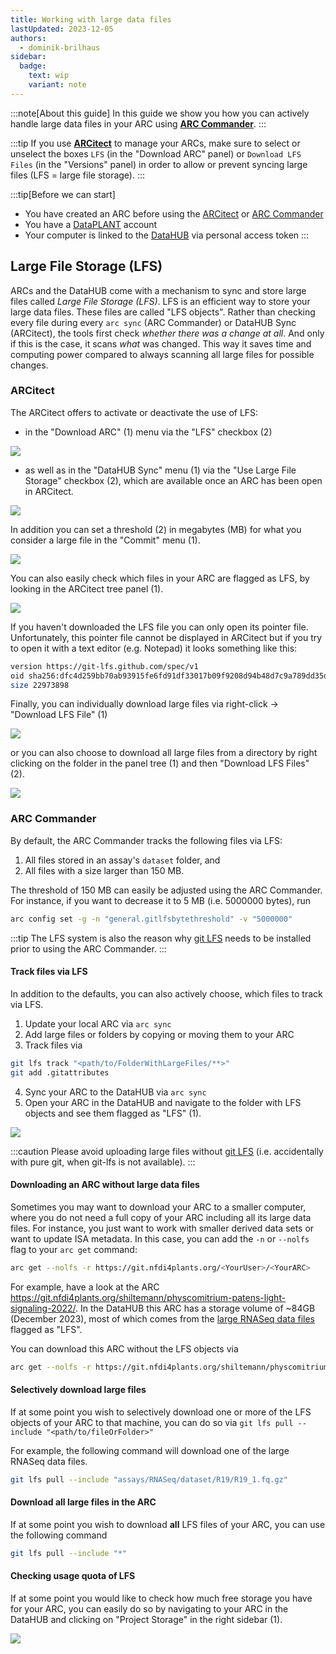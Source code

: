 ```yaml
---
title: Working with large data files
lastUpdated: 2023-12-05
authors:
  - dominik-brilhaus
sidebar:
  badge:
    text: wip
    variant: note
---
```


:::note[About this guide]
In this guide we show you how you can actively handle large data files in your ARC using **[ARC Commander](/arc-commander)**.
:::

:::tip
If you use **[ARCitect](/arcitect)** to manage your ARCs, make sure to select or unselect the boxes `LFS` (in the "Download ARC" panel) or `Download LFS Files` (in the "Versions" panel) in order to allow or prevent syncing large files (LFS = large file storage).
:::

:::tip[Before we can start]
- You have created an ARC before using the [ARCitect](/arcitect) or [ARC Commander](/arc-commander)  
- You have a [DataPLANT](https://register.nfdi4plants.org) account  
- Your computer is linked to the [DataHUB](https://git.nfdi4plants.org) via personal access token
:::

## Large File Storage (LFS)

ARCs and the DataHUB come with a mechanism to sync and store large files called *Large File Storage (LFS)*. LFS is an efficient way to store your large data files. These files are called "LFS objects". Rather than checking every file during every `arc sync` (ARC Commander) or DataHUB Sync (ARCitect), the tools first check *whether there was a change at all*. And only if this is the case, it scans *what* was changed. This way it saves time and computing power compared to always scanning all large files for possible changes.

<!-- TODO: Explain concept here and move instructions to ARCitect and ARC Commander manual -->


### ARCitect

The ARCitect offers to activate or deactivate the use of LFS: 
- in the "Download ARC" (1) menu via the "LFS" checkbox (2)

![](@images/guides/arcitect-download-lfs.drawio.png)

- as well as in the "DataHUB Sync" menu (1) via the "Use Large File Storage" checkbox (2), which are available once an ARC has been open in ARCitect.

![](@images/guides/arcitect-datahub-sync-lfs.drawio.png)

In addition you can set a threshold (2) in megabytes (MB) for what you consider a large file in the "Commit" menu (1).

![](@images/guides/arcitect-lfs-threshold.drawio.png)

You can also easily check which files in your ARC are flagged as LFS, by looking in the ARCitect tree panel (1).

![](@images/guides/arcitect-lfs-flag.drawio.png)

If you haven't downloaded the LFS file you can only open its pointer file. Unfortunately, this pointer file cannot be displayed in ARCitect but if you try to open it with a text editor (e.g. Notepad) it looks something like this:

```bash
version https://git-lfs.github.com/spec/v1
oid sha256:dfc4d259bb70ab93915fe6fd91df33017b09f9208d94b48d7c9a789dd35d65bc
size 22973898
```

Finally, you can individually download large files via right-click -> "Download LFS File" (1)

![](@images/guides/arcitect-download-lfs-file-right-click.drawio.png)

or you can also choose to download all large files from a directory by right clicking on the folder in the panel tree (1) and then "Download LFS Files" (2).

![](@images/guides/arcitect-download-lfs-from-directory.drawio.png)


### ARC Commander

By default, the ARC Commander tracks the following files via LFS:
  
  1. All files stored in an assay's `dataset` folder, and
  2. All files with a size larger than 150 MB.

The threshold of 150 MB can easily be adjusted using the ARC Commander. For instance, if you want to decrease it to 5 MB (i.e. 5000000 bytes), run

```bash
arc config set -g -n "general.gitlfsbytethreshold" -v "5000000"
```

:::tip
The LFS system is also the reason why [git LFS](https://git-lfs.github.com/) needs to be installed prior to using the ARC Commander.
:::

#### Track files via LFS

In addition to the defaults, you can also actively choose, which files to track via LFS.

1. Update your local ARC via `arc sync`
2. Add large files or folders by copying or moving them to your ARC
3. Track files via

```bash
git lfs track "<path/to/FolderWithLargeFiles/**>"
git add .gitattributes
```

4. Sync your ARC to the DataHUB via `arc sync`
5. Open your ARC in the DataHUB and navigate to the folder with LFS objects and see them flagged as "LFS" (1).

![](@images/guides/arcitect-lfs-flagged.drawio.png)

:::caution
Please avoid uploading large files without [git LFS](https://git-lfs.github.com/) (i.e. accidentally with pure git, when git-lfs is not available).
:::

#### Downloading an ARC without large data files

Sometimes you may want to download your ARC to a smaller computer, where you do not need a full copy of your ARC including all its large data files. For instance, you just want to work with smaller derived data sets or want to update ISA metadata. 
In this case, you can add the `-n` or `--nolfs` flag to your `arc get` command: 

```bash
arc get --nolfs -r https://git.nfdi4plants.org/<YourUser>/<YourARC>
```

For example, have a look at the ARC https://git.nfdi4plants.org/shiltemann/physcomitrium-patens-light-signaling-2022/. 
In the DataHUB this ARC has a storage volume of ~84GB (December 2023), most of which comes from the [large RNASeq data files](https://git.nfdi4plants.org/shiltemann/physcomitrium-patens-light-signaling-2022/-/tree/main/assays/RNASeq/dataset) flagged as "LFS".

You can download this ARC without the LFS objects via

```bash
arc get --nolfs -r https://git.nfdi4plants.org/shiltemann/physcomitrium-patens-light-signaling-2022/
```

#### Selectively download large files

If at some point you wish to selectively download one or more of the LFS objects of your ARC to that machine, you can do so via `git lfs pull --include "<path/to/fileOrFolder>"`

For example, the following command will download one of the large RNASeq data files.

```bash
git lfs pull --include "assays/RNASeq/dataset/R19/R19_1.fq.gz"
```

#### Download all large files in the ARC

If at some point you wish to download **all** LFS files of your ARC, you can use the following command

```bash
git lfs pull --include "*"
```

#### Checking usage quota of LFS

If at some point you would like to check how much free storage you have for your ARC, you can easily do so by navigating to your ARC in the DataHUB and clicking on "Project Storage" in the right sidebar (1).

![](@images/guides/arcitect-lfs-project-storage.drawio.png)

